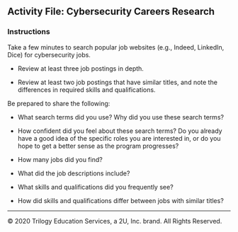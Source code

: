 ## Activity File: Cybersecurity Careers Research

### Instructions 

Take a few minutes to search popular job websites (e.g., Indeed, LinkedIn, Dice) for cybersecurity jobs.

- Review at least three job postings in depth.

- Review at least two job postings that have similar titles, and note the differences in required skills and qualifications.

Be prepared to share the following:

- What search terms did you use? Why did you use these search terms?

- How confident did you feel about these search terms? Do you already have a good idea of the specific roles you are interested in, or do you hope to get a better sense as the program progresses?

- How many jobs did you find?

- What did the job descriptions include?

- What skills and qualifications did you frequently see?

- How did skills and qualifications differ between jobs with similar titles?

---

© 2020 Trilogy Education Services, a 2U, Inc. brand. All Rights Reserved.    
